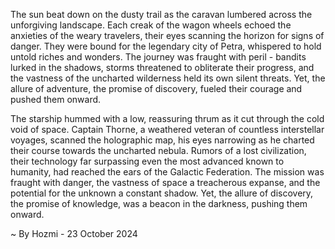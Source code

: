 
The sun beat down on the dusty trail as the caravan lumbered across the unforgiving landscape. Each creak of the wagon wheels echoed the anxieties of the weary travelers, their eyes scanning the horizon for signs of danger.  They were bound for the legendary city of Petra, whispered to hold untold riches and wonders. The journey was fraught with peril - bandits lurked in the shadows, storms threatened to obliterate their progress, and the vastness of the uncharted wilderness held its own silent threats. Yet, the allure of adventure, the promise of discovery, fueled their courage and pushed them onward.

The starship hummed with a low, reassuring thrum as it cut through the cold void of space. Captain Thorne, a weathered veteran of countless interstellar voyages, scanned the holographic map, his eyes narrowing as he charted their course towards the uncharted nebula. Rumors of a lost civilization, their technology far surpassing even the most advanced known to humanity, had reached the ears of the Galactic Federation. The mission was fraught with danger, the vastness of space a treacherous expanse, and the potential for the unknown a constant shadow. Yet, the allure of discovery, the promise of knowledge, was a beacon in the darkness, pushing them onward. 

~ By Hozmi - 23 October 2024
